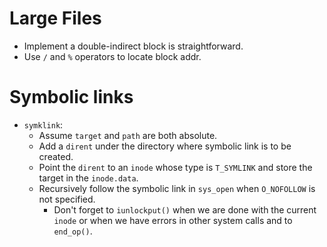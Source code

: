 # Large Files
* Implement a double-indirect block is straightforward.
* Use `/` and `%` operators to locate block addr.
# Symbolic links
* `symklink`:
  * Assume  `target` and `path` are both absolute.
  * Add a `dirent` under the directory where symbolic link is to be created.
  * Point the `dirent` to an `inode` whose type is `T_SYMLINK` and store the target
  in the `inode.data`.
  * Recursively follow the symbolic link in `sys_open` when `O_NOFOLLOW` is not specified.
    * Don't forget to `iunlockput()` when we are done with the current `inode` or when we have errors
      in other system calls and to `end_op()`.
  